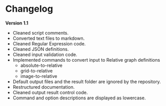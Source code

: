 # Changelog

**Version 1.1**
* Cleaned script comments.
* Converted text files to markdown.
* Cleaned Regular Expression code.
* Cleaned JSON definitions.
* Cleaned input validation code.
* Implemented commands to convert input to Relative graph definitions
	* absolute-to-relative
	* grid-to-relative
	* image-to-relative
* Default output files and the result folder are ignored by the repository.
* Restructured documentation.
* Cleaned output result control code.
* Command and option descriptions are displayed as lowercase.
